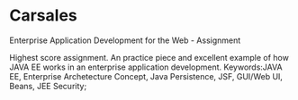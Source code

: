 # Carsales
Enterprise Application  Development  for the Web - Assignment

Highest score assignment. An practice piece and excellent example of how JAVA EE works in an enterprise application development.
Keywords:JAVA EE, Enterprise Archetecture Concept, Java Persistence, JSF, GUI/Web UI, Beans, JEE Security;
